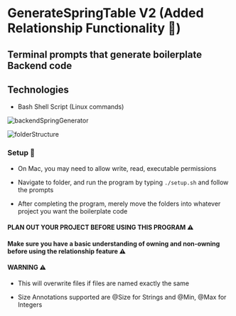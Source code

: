 # GenerateSpringTable V2 (Added Relationship Functionality 🧪)
## Terminal prompts that generate boilerplate Backend code
## Technologies
- Bash Shell Script (Linux commands)

![backendSpringGenerator](https://user-images.githubusercontent.com/42443696/112230268-07e66280-8c0b-11eb-92e5-7326e18044b6.PNG)

![folderStructure](https://user-images.githubusercontent.com/42443696/112230316-1d5b8c80-8c0b-11eb-8b7b-03acf6c5c04b.PNG)

### Setup 🔧

- On Mac, you may need to allow write, read, executable permissions

- Navigate to folder, and run the program by typing `./setup.sh` and follow the prompts

- After completing the program, merely move the folders into whatever project you want the boilerplate code

#### PLAN OUT YOUR PROJECT BEFORE USING THIS PROGRAM ⚠️
	
#### Make sure you have a basic understanding of owning and non-owning before using the relationship feature ⚠️
	
#### WARNING ⚠️

- This will overwrite files if files are named exactly the same

- Size Annotations supported are @Size for Strings and @Min, @Max for Integers
